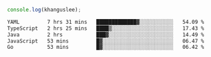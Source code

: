 ```js
console.log(khanguslee);
```

<!--START_SECTION:waka-->

```txt
YAML         7 hrs 31 mins   █████████████▓░░░░░░░░░░░   54.09 %
TypeScript   2 hrs 25 mins   ████▒░░░░░░░░░░░░░░░░░░░░   17.43 %
Java         2 hrs           ███▓░░░░░░░░░░░░░░░░░░░░░   14.49 %
JavaScript   53 mins         █▓░░░░░░░░░░░░░░░░░░░░░░░   06.47 %
Go           53 mins         █▓░░░░░░░░░░░░░░░░░░░░░░░   06.42 %
```

<!--END_SECTION:waka-->

<!--
**khanguslee/khanguslee** is a ✨ _special_ ✨ repository because its `README.md` (this file) appears on your GitHub profile.

Here are some ideas to get you started:

- 🔭 I’m currently working on ...
- 🌱 I’m currently learning ...
- 👯 I’m looking to collaborate on ...
- 🤔 I’m looking for help with ...
- 💬 Ask me about ...
- 📫 How to reach me: ...
- 😄 Pronouns: ...
- ⚡ Fun fact: ...
-->

